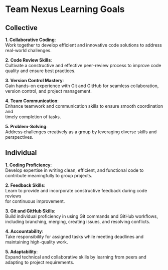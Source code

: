 # Team Nexus Learning Goals

## Collective

**1. Collaborative Coding**:  
Work together to develop efficient and innovative code solutions to address  
real-world challenges.

**2. Code Review Skills**:  
Cultivate a constructive and effective peer-review process to improve code  
quality and ensure best practices.

**3. Version Control Mastery**:  
Gain hands-on experience with Git and GitHub for seamless collaboration,  
version control, and project management.

**4. Team Communication**:  
Enhance teamwork and communication skills to ensure smooth coordination and  
timely completion of tasks.

**5. Problem-Solving**:  
Address challenges creatively as a group by leveraging diverse skills and  
perspectives.

## Individual

**1. Coding Proficiency**:  
Develop expertise in writing clean, efficient, and functional code to  
contribute meaningfully to group projects.

**2. Feedback Skills**:  
Learn to provide and incorporate constructive feedback during code reviews  
for continuous improvement.

**3. Git and GitHub Skills**:  
Build individual proficiency in using Git commands and GitHub workflows,  
including branching, merging, creating issues, and resolving conflicts.

**4. Accountability**:  
Take responsibility for assigned tasks while meeting deadlines and  
maintaining high-quality work.

**5. Adaptability**:  
Expand technical and collaborative skills by learning from peers and  
adapting to project requirements.
